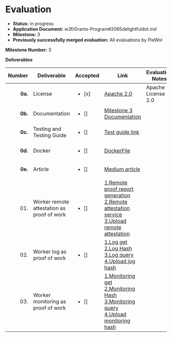 # Evaluation

- **Status:** in progress
- **Application Document:** w3f/Grants-Program#2065delightfuldot.md
- **Milestone:** 3
- **Previously successfully merged evaluation:** All evaluations by PieWol

**Milestone Number:** 3

**Deliverables**

|  Number | Deliverable                                | Accepted | Link                                           | Evaluation Notes    |
| ------: | ------------------------------------------ |  ----- |-------------------------------------------------------------------------------------------------------------------------------------------------------------------------------------------------------------------------------------------------------------------------------------------------------------------------------------------------------------------------------- | ----------------------------------------------------------------------------------------------------------------------------------------------------------------------------------------------------------------------------------------------------------------------------------------------------------------------------------------------------------------------------------------------------------------------------------------------------- |
| **0a.** | License   |<ul><li>[x] </li></ul>| [Apache 2.0](https://github.com/wetee-dao/worker/blob/main/LICENSE)  | Apache License 2.0  |
| **0b.** | Documentation     |<ul><li>[] </li></ul>| [Milestone 3 Documentation](https://github.com/wetee-dao/chain/blob/main/docs/grants/milestone-3-documentation.md)   |    |
| **0c.** | Testing and Testing Guide                  |<ul><li>[] </li></ul>| [Test guide link](https://github.com/wetee-dao/chain/blob/main/docs/grants/milestone-3-test.md)  |
| **0d.** | Docker                                     |<ul><li>[] </li></ul>| [DockerFile](https://github.com/wetee-dao/worker/blob/main/Dockerfile)             |   |
| **0e.** | Article                                    |<ul><li>[] </li></ul>| [Medium article](https://medium.com/@yeuyefengxu/wetee-forw3f-grants-485b5c10073f)                     |    |
|     01. | Worker remote attestation as proof of work |<ul><li>[] </li></ul>| [1.Remote proof report generation](https://github.com/wetee-dao/libos-entry/blob/main/libos/loader.go)<br/> [2.Remote attestation service](https://github.com/wetee-dao/worker/blob/main/mint/secret/loading.go)<br/>[3.Upload remote attestation](https://github.com/wetee-dao/worker/blob/main/mint/proof/proof.go)                                                            |  |
|     02. | Worker log as proof of work                |<ul><li>[] </li></ul>| [1.Log get](https://github.com/wetee-dao/worker/blob/main/mint/pod.go)<br/>[2.Log Hash](https://github.com/wetee-dao/worker/blob/main/mint/proof/log.go)<br/>[3.Log query](https://github.com/wetee-dao/worker/blob/main/graph/proof.resolvers.go)<br/>[4.Upload log hash](https://github.com/wetee-dao/worker/blob/main/mint/proof/proof.go)                                    | |
|     03. | Worker monitoring as proof of work         |<ul><li>[] </li></ul>| [1.Monitoring get](https://github.com/wetee-dao/worker/blob/main/mint/pod.go)<br/>[2.Monitoring Hash](https://github.com/wetee-dao/worker/blob/main/mint/proof/monitoring.go)<br/>[3.Monitoring query](https://github.com/wetee-dao/worker/blob/main/graph/proof.resolvers.go)<br/>[4.Upload monitoring hash](https://github.com/wetee-dao/worker/blob/main/mint/proof/proof.go) |   |